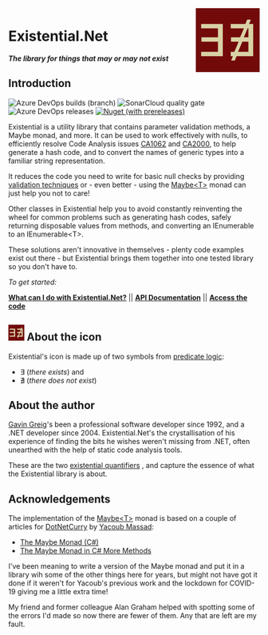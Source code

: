 ﻿<img align="right" width="128" height="128" src="images/Existential128.png">

# **Existential.Net**

***The library for things that may or may not exist***


## Introduction
<img alt="Azure DevOps builds (branch)" src="https://img.shields.io/azure-devops/build/ggreig/Existential/1/main">
<img alt="SonarCloud quality gate" src="https://sonarcloud.io/api/project_badges/measure?project=ggreig_Existential&metric=alert_status">
<img alt="Azure DevOps releases" src="https://img.shields.io/azure-devops/release/ggreig/9c4fc971-bef3-428a-ab81-cf30a24bea74/1/1">
<a href="https://www.nuget.org/packages/Existential.Net/"><img alt="Nuget (with prereleases)" src="https://img.shields.io/nuget/vpre/Existential.Net"></a>

Existential is a utility library that contains parameter validation methods, a Maybe monad, 
and more. It can be used to work effectively with nulls, to efficiently resolve Code Analysis 
issues [CA1062](xref:resolving_ca1062.md) and [CA2000](xref:resolving_ca2000.md), to help generate 
a hash code, and to convert the names of generic types into a familiar string representation.

It reduces the code you need to write for basic null checks by providing [validation
techniques](xref:using_validate.md) or - even better - using the 
[Maybe&lt;T&gt;](xref:using_maybe.md) monad can just help you not to care!

Other classes in Existential help you to avoid constantly reinventing the wheel for 
common problems such as generating hash codes, safely returning disposable values
from methods, and converting an IEnumerable to an IEnumerable&lt;T&gt;.

These solutions aren't innovative in themselves - plenty code examples exist out
there - but Existential brings them together into one tested library so you don't
have to. 

*To get started:*

**[What can I do with Existential.Net?](xref:intro.md)** || **[API Documentation](xref:index.md)** || **[Access the code](https://dev.azure.com/ggreig/_git/Existential)**

## ![Existential icon](images/Existential32.png) About the icon

Existential's icon is made up of two symbols from 
[predicate logic](https://en.wikipedia.org/wiki/First-order_logic): 
* &#8707; (*there exists*) and 
* &#8708; (*there does not exist*)

## About the author
[Gavin Greig](http://www.ggreig.com/)'s been a professional software developer since 1992, 
and a .NET developer since 2004. Existential.Net's the crystallisation of his experience of
finding the bits he wishes weren't missing from .NET, often unearthed with the help of static
code analysis tools.

These are the two
[existential quantifiers](https://en.wikipedia.org/wiki/Existential_quantification)
, and capture the essence of what the Existential library is about.

## Acknowledgements
The implementation of the [Maybe&lt;T&gt;](xref:using_maybe.md) monad is based on a
couple of articles for 
[DotNetCurry](https://www.dotnetcurry.com/)
 by [Yacoub Massad](https://www.dotnetcurry.com/author/yacoub-massad):
* [The Maybe Monad (C#)](https://www.dotnetcurry.com/patterns-practices/1510/maybe-monad-csharp)
* [The Maybe Monad in C# More Methods](https://www.dotnetcurry.com/patterns-practices/1526/maybe-monad-csharp-examples)

I've been meaning to write a version of the Maybe monad and put it in a library wih some of
the other things here for years, but might not have got it done if it weren't for Yacoub's
previous work and the lockdown for COVID-19 giving me a little extra time!

My friend and former colleague Alan Graham helped with spotting some of the errors I'd made
so now there are fewer of them. Any that are left are my fault.

